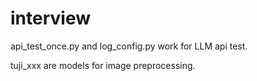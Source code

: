 # interview

api_test_once.py and log_config.py work for LLM api test.

tuji_xxx are models for image preprocessing.
